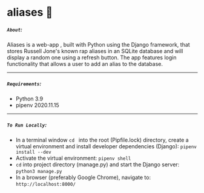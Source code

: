 # aliases :microphone:

##### `About`:
Aliases is a web-app , built with Python using the Django framework, that stores Russell Jone's known rap aliases in an SQLite database and will display a random one using a refresh button.  The app features login functionality that allows a user to add an alias to the database.

---

##### `Requirements`:
* Python 3.9
* pipenv 2020.11.15

---

##### `To Run Locally`:
* In a terminal window `cd ` into the root (Pipfile.lock) directory, create a virtual environment and install developer dependencies (Django):
	`pipenv install --dev`
* Activate the virtual environment:
	`pipenv shell`
* `cd` into project directory (manage.py) and start the Django server:
	`python3 manage.py`
* In a browser (preferably Google Chrome), navigate to:
	`http://localhost:8000/`
